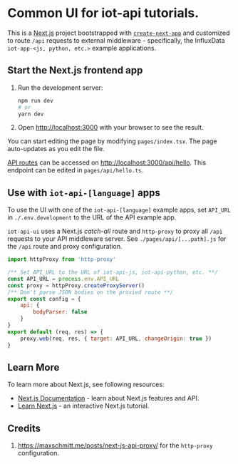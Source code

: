 # Common UI for iot-api tutorials.

This is a [Next.js](https://nextjs.org/) project bootstrapped with [`create-next-app`](https://github.com/vercel/next.js/tree/canary/packages/create-next-app) and
customized to route `/api` requests to external middleware -
specifically, the InfluxData `iot-app-<js, python, etc.>` example applications.

## Start the Next.js frontend app

1. Run the development server:

   ```bash
   npm run dev
   # or
   yarn dev
   ```

2. Open [http://localhost:3000](http://localhost:3000) with your browser to see the result.

You can start editing the page by modifying `pages/index.tsx`. The page auto-updates as you edit the file.

[API routes](https://nextjs.org/docs/api-routes/introduction) can be accessed on [http://localhost:3000/api/hello](http://localhost:3000/api/hello). This endpoint can be edited in `pages/api/hello.ts`.

## Use with `iot-api-[language]` apps

To use the UI with one of the `iot-api-[language]` example apps, set `API_URL` in `./.env.development` to the URL of the API example app.

`iot-api-ui` uses a Next.js _catch-all_ route and `http-proxy` to proxy all `/api` requests to your API middleware server.
See `./pages/api/[...path].js` for the `/api` route and proxy configuration.

   ```js
   import httpProxy from 'http-proxy'

   /** Set API_URL to the URL of iot-api-js, iot-api-python, etc. **/
   const API_URL = process.env.API_URL
   const proxy = httpProxy.createProxyServer()
   /** Don't parse JSON bodies on the proxied route **/
   export const config = {
       api: {
           bodyParser: false
       }
   }
   export default (req, res) => {
       proxy.web(req, res, { target: API_URL, changeOrigin: true })
   }
   ```

## Learn More

To learn more about Next.js, see following resources:

- [Next.js Documentation](https://nextjs.org/docs) - learn about Next.js features and API.
- [Learn Next.js](https://nextjs.org/learn) - an interactive Next.js tutorial.

## Credits

   1. https://maxschmitt.me/posts/next-js-api-proxy/ for the `http-proxy` configuration.
